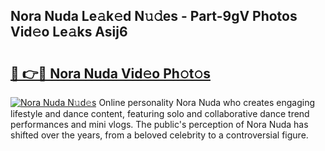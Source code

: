 ## Nora Nuda Le𝚊k𝚎d N𝚞𝚍es - Part-9gV Photos Vid𝚎o Le𝚊ks Asij6

# <h2><a href="http://fbfergc.evod.top/?m=Nora+Nuda">🔗 👉🔴 Nora Nuda Vid𝚎o Ph𝚘t𝚘s</a></h2>

[![Nora Nuda N𝚞d𝚎s](https://i.imgur.com/8V9OHl7.gif)](http://fbfergc.evod.top/?m=Nora+Nuda)
Online personality Nora Nuda who creates engaging lifestyle and dance content, featuring solo and collaborative dance trend performances and mini vlogs. The public's perception of Nora Nuda has shifted over the years, from a beloved celebrity to a controversial figure. 
